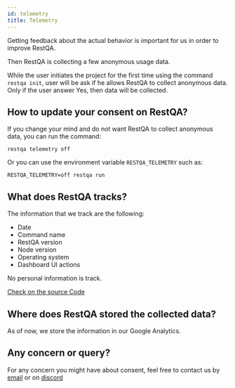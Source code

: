 ```yaml
---
id: telemetry
title: Telemetry
---
```


Getting feedback about the actual behavior is important for us in order to improve RestQA.

Then RestQA is collecting a few anonymous usage data. 

While the user initiates the project for the first time using the command `restqa init`, user will be ask if he allows RestQA to collect anonymous data.
Only if the user answer Yes, then data will be collected.

## How to update your consent on RestQA?

If you change your mind and do not want RestQA to collect anonymous data, you can run the command:

```
restqa telemetry off
```

Or you can use the environment variable `RESTQA_TELEMETRY` such as:

```
RESTQA_TELEMETRY=off restqa run
```

## What does RestQA tracks?

The information that we track are the following:

* Date
* Command name
* RestQA version
* Node version
* Operating system
* Dashboard UI actions

No personal information is track.

[Check on the source Code](https://github.com/restqa/restqa/blob/master/bin/restqa)

## Where does RestQA stored the collected data?

As of now, we store the information in our Google Analytics.

## Any concern or query?

For any concern you might have about consent, feel free to contact us by [email](contact@restqa.io) or on [discord](https://restqa.io/chat)
